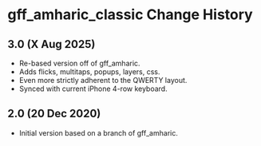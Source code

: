gff_amharic_classic Change History
==========================

3.0 (X Aug 2025)
----------------
* Re-based version off of gff_amharic.
* Adds flicks, multitaps, popups, layers, css.
* Even more strictly adherent to the QWERTY layout.
* Synced with current iPhone 4-row keyboard.

2.0 (20 Dec 2020)
------------------
* Initial version based on a branch of gff_amharic.

